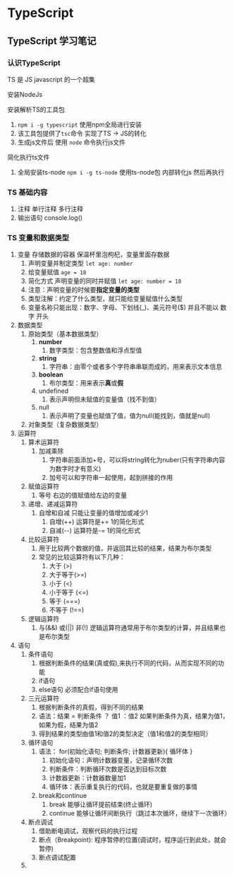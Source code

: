 # TypeScript

## TypeScript 学习笔记

### 认识TypeScript

TS 是 JS javascript 的一个超集

安装NodeJs 

安装解析TS的工具包

1. ` npm i -g typescript ` 使用npm全局进行安装
2. 该工具包提供了` tsc `命令 实现了TS -> JS的转化
3. 生成js文件后 使用 ` node ` 命令执行js文件

简化执行ts文件

1. 全局安装ts-node ` npm i -g ts-node ` 使用ts-node包 内部转化js 然后再执行

### TS 基础内容

1. 注释 单行注释 多行注释
2. 输出语句 console.log()

### TS 变量和数据类型

1. 变量 存储数据的容器 保温杯里泡枸杞，变量里面存数据
   1. 声明变量并制定类型 `let age: number`
   2. 给变量赋值 ` age = 18 `
   3. 简化方式 声明变量的同时并赋值 ` let age: number = 18 `
   4. 注意：声明变量的时候要**指定变量的类型**
   5. 类型注解：约定了什么类型，就只能给变量赋值什么类型 
   6. 变量名称只能出现：数字、字母、下划线(_)、美元符号($) 并且不能以 数字 开头
2. 数据类型
   1. 原始类型（基本数据类型）
      1. **number**
         1. 数字类型：包含整数值和浮点型值
      2. **string**
         1. 字符串：由零个或者多个字符串串联而成的，用来表示文本信息
      3. **boolean**
         1. 布尔类型：用来表示**真**或**假**
      4. undefined
         1. 表示声明但未赋值的变量值（找不到值）
      5. null
         1. 表示声明了变量也赋值了值，值为null(能找到，值就是null)
   2. 对象类型（复杂数据类型）
3. 运算符
   1. 算术运算符
      1. 加减乘除
         1. 字符串前面添加+号，可以将string转化为nuber(只有字符串内容为数字时才有意义)
         2. 加号可以和字符串一起使用，起到拼接的作用
   2. 赋值运算符
      1. 等号 右边的值赋值给左边的变量
   3. 递增、递减运算符
      1. 自增和自减 只能让变量的值增加或减少1
         1. 自增(++) 运算符是+= 1的简化形式
         2. 自减(--) 运算符是-= 1的简化形式
   4. 比较运算符
      1. 用于比较两个数据的值，并返回其比较的结果，结果为布尔类型
      2. 常见的比较运算符有以下几种：
         1. 大于 (>)
         2. 大于等于(>=)
         3. 小于 (<)
         4. 小于等于 (<=)
         5. 等于 (===)
         6. 不等于 (!==)
   5. 逻辑运算符
      1. 与(&&) 或(||) 非(!) 逻辑运算符通常用于布尔类型的计算，并且结果也是布尔类型
4. 语句
   1. 条件语句
      1. 根据判断条件的结果(真或假),来执行不同的代码，从而实现不同的功能
      2. if语句
      3. else语句 必须配合if语句使用
   2. 三元运算符
      1. 根据判断条件的真假，得到不同的结果
      2. 语法：结果 = 判断条件 ？ 值1 ：值2 如果判断条件为真，结果为值1，如果为假，结果为值2
      3. 得到结果的类型由值1和值2的类型决定（值1和值2的类型相同）
   3. 循环语句
      1. 语法： for(初始化语句; 判断条件; 计数器更新){ 循环体 }
         1. 初始化语句：声明计数器变量，记录循环次数
         2. 判断条件：判断循环次数是否达到目标次数
         3. 计数器更新：计数器数量加1
         4. 循环体：表示重复执行的代码，也就是要重复做的事情
      2. break和continue 
         1. break 能够让循环提前结束(终止循环)
         2. continue 能够让循环间断执行（跳过本次循环，继续下一次循环）
   4. 断点调试
      1. 借助断电调试，观察代码的执行过程
      2. 断点（Breakpoint): 程序暂停的位置(调试时，程序运行到此处，就会暂停)
      3. 断点调试配置
   5. 
